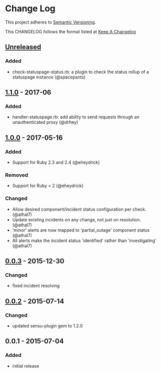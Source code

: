 # Change Log
This project adheres to [Semantic Versioning](http://semver.org/).

This CHANGELOG follows the format listed at [Keep A Changelog](http://keepachangelog.com/)

## [Unreleased]
### Added
- check-statuspage-status.rb: a plugin to check the status rollup of a statuspage instance (@spacepants)

## [1.1.0] - 2017-06
### Added
- handler-statuspage.rb: add ability to send requests through an unauthenticated proxy (@drhey)

## [1.0.0] - 2017-05-16
### Added
- Support for Ruby 2.3 and 2.4 (@eheydrick)

### Removed
- Support for Ruby < 2 (@eheydrick)

### Changed
- Allow desired component/incident status configuration per check. (@athal7)
- Update existing incidents on any change, not just on resolution.  (@athal7)
- 'minor' alerts are now mapped to 'partial_outage' component status (@athal7)
- All alerts make the incident status 'identified' rather than 'investigating' (@athal7)

## [0.0.3] - 2015-12-30
### Changed
- fixed incident resolving

## [0.0.2] - 2015-07-14
### Changed
- updated sensu-plugin gem to 1.2.0

## 0.0.1 - 2015-07-04
### Added
- initial release

[Unreleased]: https://github.com/sensu-plugins/sensu-plugins-statuspage/compare/1.1.0...HEAD
[1.1.0]: https://github.com/sensu-plugins/sensu-plugins-statuspage/compare/1.0.0...1.1.0
[1.0.0]: https://github.com/sensu-plugins/sensu-plugins-statuspage/compare/0.0.3...1.0.0
[0.0.3]: https://github.com/sensu-plugins/sensu-plugins-statuspage/compare/0.0.2...0.0.3
[0.0.2]: https://github.com/sensu-plugins/sensu-plugins-statuspage/compare/0.0.1...0.0.2
